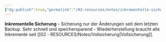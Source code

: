 ```yaml
---
{"dg-publish":true,"permalink":"/02-resources/notes/inkrementelle-sicherung/","tags":["backup/typ","änderungen/letztes-backup"],"noteIcon":"","updated":"2025-08-28T20:50:30.000+02:00"}
---
```



**Inkrementelle Sicherung** - Sicherung nur der Änderungen seit dem letzten Backup.
Sehr schnell und speichersparend - Wiederherstellung braucht alle Inkremente seit [[02 - RESOURCES/Notes/Vollsicherung\|Vollsicherung]].